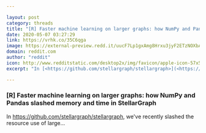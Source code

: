 ```yaml
---

layout: post
category: threads
title: "[R] Faster machine learning on larger graphs: how NumPy and Pandas slashed memory and time in StellarGraph"
date: 2020-05-07 03:27:29
link: https://vrhk.co/35C6qga
image: https://external-preview.redd.it/uucF7Lp1gxAmg8Hrxu3jyF2ETzNOXbA7wP1xoDVgfJ4.jpg?width=182&height=95.2879581152&auto=webp&crop=182:95.2879581152,smart&s=2f7796bcb0bea9b5ee3c34a3a8c5ad844e04a90b
domain: reddit.com
author: "reddit"
icon: http://www.redditstatic.com/desktop2x/img/favicon/apple-icon-57x57.png
excerpt: "In [<https://github.com/stellargraph/stellargraph>](<https://github.com/stellargraph/stellargraph>), we've recently slashed the resource use of large..."

---
```


### [R] Faster machine learning on larger graphs: how NumPy and Pandas slashed memory and time in StellarGraph

In [<https://github.com/stellargraph/stellargraph>](<https://github.com/stellargraph/stellargraph>), we've recently slashed the resource use of large...